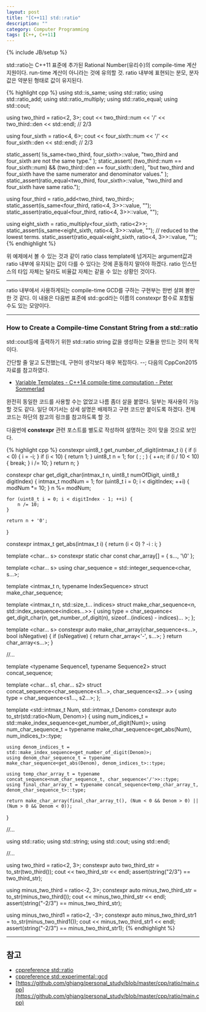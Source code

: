 ```yaml
---
layout: post
title: "[C++11] std::ratio"
description: ""
category: Computer Programming
tags: [C++, C++11]
---
```

{% include JB/setup %}

std::ratio는 C++11 표준에 추가된 Rational Number(유리수)의 compile-time 계산지원이다. run-time 계산이 아니라는 것에 유의할 것. ratio 내부에 표현되는 분모, 분자 값은 약분된 형태로 값이 유지된다.

{% highlight cpp %}
using std::is_same;
using std::ratio;
using std::ratio_add;
using std::ratio_multiply;
using std::ratio_equal;
using std::cout;

using two_third = ratio<2, 3>;
cout << two_third::num << '/' << two_third::den << std::endl;   // 2/3

using four_sixth = ratio<4, 6>;
cout << four_sixth::num << '/' << four_sixth::den << std::endl; // 2/3

static_assert(
		!is_same<two_third, four_sixth>::value,
		"two_third and four_sixth are not the same type."
);
static_assert(
		(two_third::num == four_sixth::num) && (two_third::den == four_sixth::den),
		"but two_third and four_sixth have the same numerator and denominator values."
);
static_assert(ratio_equal<two_third, four_sixth>::value, "two_third and four_sixth have same ratio.");

using four_third = ratio_add<two_third, two_third>;
static_assert(is_same<four_third, ratio<4, 3>>::value, "");
static_assert(ratio_equal<four_third, ratio<4, 3>>::value, "");

using eight_sixth = ratio_multiply<four_sixth, ratio<2>>;
static_assert(is_same<eight_sixth, ratio<4, 3>>::value, ""); // reduced to the lowest terms.
static_assert(ratio_equal<eight_sixth, ratio<4, 3>>::value, "");
{% endhighlight %}

위 예제에서 볼 수 있는 것과 같이 ratio class template에 넘겨지는 argument값과 ratio 내부에 유지되는 값이 다를 수 있다는 것에 혼동하지 말아야 하겠다. ratio 인스턴스의 타입 자체는 달라도 비율값 자체는 같을 수 있는 상황인 것이다.

---

ratio 내부에서 사용하게되는 compile-time GCD를 구하는 구현부는 한번 살펴 볼만한 것 같다. 이 내용은 다음번 표준에 std::gcd라는 이름의 constexpr 함수로 포함될 수도 있는 모양이다.

---

### How to Create a Compile-time Constant String from a std::ratio

std::cout등에 출력하기 위한 std::ratio string 값을 생성하는 모듈을 만드는 것이 목적이다.

간단할 줄 알고 도전했는데, 구현이 생각보다 매우 복잡하다. --; 다음의 CppCon2015 자료를 참고하였다.

+ [Variable Templates - C++14 compile-time computation - Peter Sommerlad](https://github.com/CppCon/CppCon2015/tree/master/Presentations/Variable%20Templates%20-%20C%2B%2B14%20compile-time%20computation)

완전히 동일한 코드를 사용할 수는 없었고 나름 좀더 살을 붙였다. 일부는 재사용이 가능할 것도 같다. 일단 여기서는 상세 설명은 배제하고 구현 코드만 붙이도록 하겠다. 전체 코드는 하단의 참고의 링크를 참고하도록 할 것.

다음번에 **constexpr** 관련 포스트를 별도로 작성하여 설명하는 것이 맞을 것으로 보인다.

{% highlight cpp %}
constexpr uint8_t get_number_of_digit(intmax_t i)
{
    if (i < 0) {
        i = -i;
    }
    if (i < 10) {
        return 1;
    }
    uint8_t n = 1;
    for ( ; ; ) {
        ++n;
        if (i / 10 < 10) {
            break;
        }
        i /= 10;
    }
    return n;
}

constexpr char get_digit_char(intmax_t n, uint8_t numOfDigit, uint8_t digitIndex)
{
    intmax_t modNum = 1;
    for (uint8_t i = 0; i < digitIndex; ++i) {
        modNum *= 10;
    }
    n %= modNum;

    for (uint8_t i = 0; i < digitIndex - 1; ++i) {
        n /= 10;
    }

    return n + '0';
}

constexpr intmax_t get_abs(intmax_t i)
{
    return (i < 0) ? -i : i;
}


template <char... s>
constexpr static char const char_array[] = { s..., '\0' };

template <char... s>
using char_sequence = std::integer_sequence<char, s...>;


template <intmax_t n, typename IndexSequence>
struct make_char_sequence;

template <intmax_t n, std::size_t... indices>
struct make_char_sequence<n, std::index_sequence<indices...>>
{
    using type = char_sequence<
                    get_digit_char(n, get_number_of_digit(n), sizeof...(indices) - indices)...
                 >;
};


template <char... s>
constexpr auto make_char_array(char_sequence<s...>, bool isNegative)
{
    if (isNegative) {
        return char_array<'-', s...>;
    }
    return char_array<s...>;
}


//...


template <typename Sequence1, typename Sequence2>
struct concat_sequence;

template <char... s1, char... s2>
struct concat_sequence<char_sequence<s1...>, char_sequence<s2...>>
{
    using type = char_sequence<s1..., s2...>;
};


template <std::intmax_t Num, std::intmax_t Denom>
constexpr auto to_str(std::ratio<Num, Denom>)
{
    using num_indices_t = std::make_index_sequence<get_number_of_digit(Num)>;
    using num_char_sequence_t = typename make_char_sequence<get_abs(Num), num_indices_t>::type;

    using denom_indices_t = std::make_index_sequence<get_number_of_digit(Denom)>;
    using denom_char_sequence_t = typename make_char_sequence<get_abs(Denom), denom_indices_t>::type;

    using temp_char_array_t = typename concat_sequence<num_char_sequence_t, char_sequence<'/'>>::type;
    using final_char_array_t = typename concat_sequence<temp_char_array_t, denom_char_sequence_t>::type;

    return make_char_array(final_char_array_t(), (Num < 0 && Denom > 0) || (Num > 0 && Denom < 0));
}


//...

using std::ratio;
using std::string;
using std::cout;
using std::endl;

//...

using two_third = ratio<2, 3>;
constexpr auto two_third_str = to_str(two_third());
cout << two_third_str << endl;
assert(string("2/3") == two_third_str);

using minus_two_third = ratio<-2, 3>;
constexpr auto minus_two_third_str = to_str(minus_two_third());
cout << minus_two_third_str << endl;
assert(string("-2/3") == minus_two_third_str);

using minus_two_third1 = ratio<2, -3>;
constexpr auto minus_two_third_str1 = to_str(minus_two_third1());
cout << minus_two_third_str1 << endl;
assert(string("-2/3") == minus_two_third_str1);
{% endhighlight %}

---

## 참고
+ [cppreference std::ratio](http://en.cppreference.com/w/cpp/numeric/ratio/ratio)
+ [cppreference std::experimental::gcd](http://en.cppreference.com/w/cpp/experimental/gcd)
+ [https://github.com/ghjang/personal_study/blob/master/cpp/ratio/main.cpp](https://github.com/ghjang/personal_study/blob/master/cpp/ratio/main.cpp)
